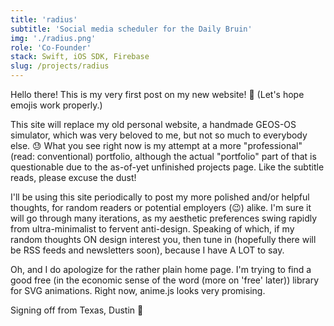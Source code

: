 ```yaml
---
title: 'radius'
subtitle: 'Social media scheduler for the Daily Bruin'
img: './radius.png'
role: 'Co-Founder'
stack: Swift, iOS SDK, Firebase
slug: /projects/radius
---
```


Hello there! This is my very first post on my new website! 🎉 (Let's hope emojis work properly.)

This site will replace my old personal website, a handmade GEOS-OS simulator, which was very beloved to me, but not so much to everybody else. 😓 What you see right now is my attempt at a more "professional" (read: conventional) portfolio, although the actual "portfolio" part of that is questionable due to the as-of-yet unfinished projects page. Like the subtitle reads, please excuse the dust!

I'll be using this site periodically to post my more polished and/or helpful thoughts, for random readers or potential employers (😉) alike. I'm sure it will go through many iterations, as my aesthetic preferences swing rapidly from ultra-minimalist to fervent anti-design. Speaking of which, if my random thoughts ON design interest you, then tune in (hopefully there will be RSS feeds and newsletters soon), because I have A LOT to say.

Oh, and I do apologize for the rather plain home page. I'm trying to find a good free (in the economic sense of the word (more on 'free' later)) library for SVG animations. Right now, anime.js looks very promising.

Signing off from Texas,
Dustin 🤠
